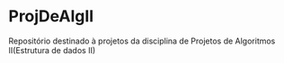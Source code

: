 # ProjDeAlgII
Repositório destinado à projetos da disciplina de Projetos de Algoritmos II(Estrutura de dados II)
